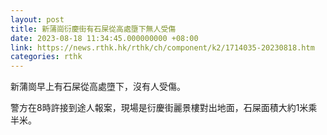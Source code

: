 ```yaml
---
layout: post
title: 新蒲崗衍慶街有石屎從高處墮下無人受傷
date: 2023-08-18 11:34:45.000000000 +08:00
link: https://news.rthk.hk/rthk/ch/component/k2/1714035-20230818.htm
categories: rthk
---
```


新蒲崗早上有石屎從高處墮下，沒有人受傷。

警方在8時許接到途人報案，現場是衍慶街麗景樓對出地面，石屎面積大約1米乘半米。
